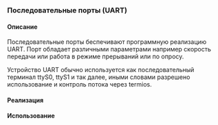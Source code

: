 
### Последовательные порты (UART)

#### Описание
Последовательные порты беспечивают программную реализацию UART. Порт обладает различными параметрами например скорость передачи или работа в режиме прерываний или по опросу.

Устройство UART обычно используется как последовательный терминал ttyS0, ttyS1 и так далее, иными словами разрешено использование и контроль потока через termios.

#### Реализация


#### Использование


